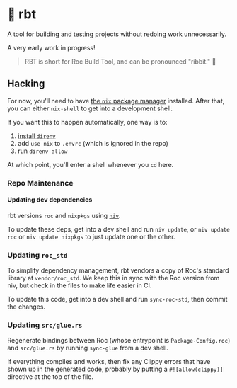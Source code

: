 # 🐸 rbt

A tool for building and testing projects without redoing work unnecessarily.

A very early work in progress!

> RBT is short for Roc Build Tool, and can be pronounced "ribbit." 🐸

## Hacking

For now, you'll need to have [the `nix` package manager](https://nixos.org/download.html) installed.
After that, you can either `nix-shell` to get into a development shell.

If you want this to happen automatically, one way is to:

1. [install `direnv`](https://direnv.net/)
2. add `use nix` to `.envrc` (which is ignored in the repo)
3. run `direnv allow`

At which point, you'll enter a shell whenever you `cd` here.

### Repo Maintenance

#### Updating dev dependencies

rbt versions `roc` and `nixpkgs` using [`niv`](https://github.com/nmattia/niv).

To update these deps, get into a dev shell and run `niv update`, or `niv update roc` or `niv update nixpkgs` to just update one or the other.

### Updating `roc_std`

To simplify dependency management, rbt vendors a copy of Roc's standard library at `vendor/roc_std`.
We keep this in sync with the Roc version from niv, but check in the files to make life easier in CI.

To update this code, get into a dev shell and run `sync-roc-std`, then commit the changes.

### Updating `src/glue.rs`

Regenerate bindings between Roc (whose entrypoint is `Package-Config.roc`) and `src/glue.rs` by running `sync-glue` from a dev shell.

If everything compiles and works, then fix any Clippy errors that have shown up in the generated code, probably by putting a `#![allow(clippy)]` directive at the top of the file.
